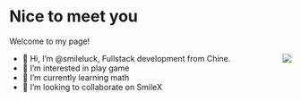 # Nice to meet you
Welcome to my page!



<img align="right" src="https://github-readme-stats.vercel.app/api?username=smileluck&show_icons=true&theme=radical"/>

- 👋 Hi, I’m @smileluck, Fullstack development from Chine.
- 👀 I’m interested in play game
- 🌱 I’m currently learning math
- 💞️ I’m looking to collaborate on SmileX


<!---
smileluck/smileluck is a ✨ special ✨ repository because its `README.md` (this file) appears on your GitHub profile.
You can click the Preview link to take a look at your changes.
--->

